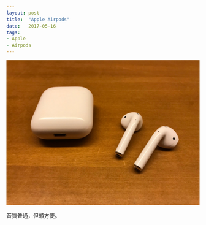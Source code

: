 ```yaml
---
layout: post
title:  "Apple Airpods"
date:   2017-05-16
tags:
- Apple
- Airpods
---
```

![Apple Airpods](/media/2017-05-16-Apple-Airpods.jpg)

音質普通，但頗方便。